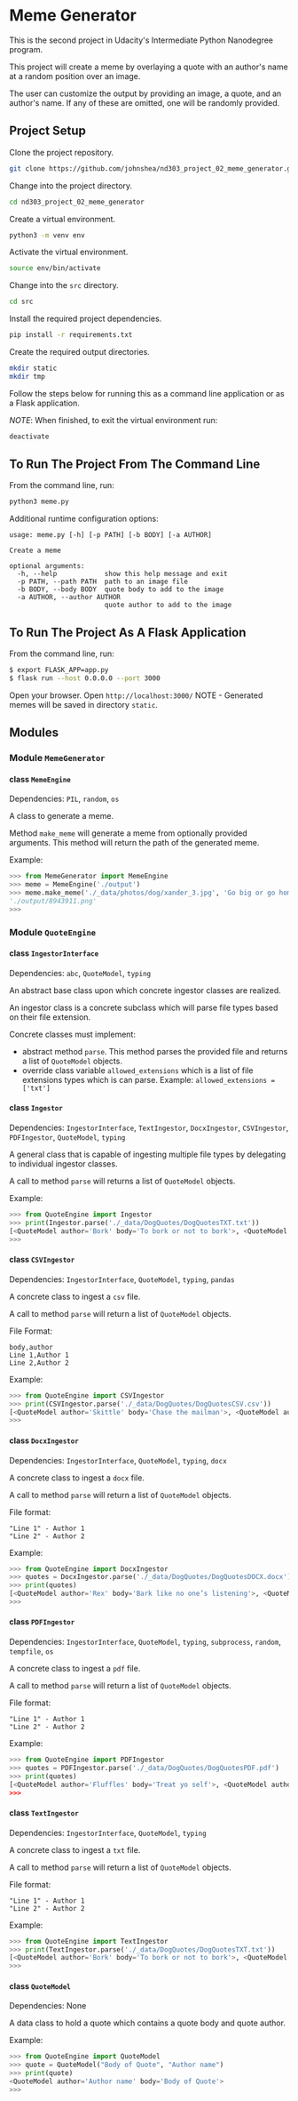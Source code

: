 # Meme Generator

This is the second project in Udacity's Intermediate Python Nanodegree program.

This project will create a meme by overlaying a quote with an author's name at a random position over an image.

The user can customize the output by providing an image, a quote, and an author's name. If any of these are omitted, one will be randomly provided.

## Project Setup

Clone the project repository.
```bash
git clone https://github.com/johnshea/nd303_project_02_meme_generator.git
```
Change into the project directory.
```bash
cd nd303_project_02_meme_generator
```
Create a virtual environment.
```bash
python3 -m venv env
```
Activate the virtual environment.
```bash
source env/bin/activate
```
Change into the `src` directory.
```bash
cd src
```
Install the required project dependencies.
```bash
pip install -r requirements.txt
```
Create the required output directories.
```bash
mkdir static
mkdir tmp
```
Follow the steps below for running this as a command line application or as a Flask application.

_NOTE_: When finished, to exit the virtual environment run:
```bash
deactivate
```
## To Run The Project From The Command Line

From the command line, run:
```bash
python3 meme.py
```
Additional runtime configuration options:
```
usage: meme.py [-h] [-p PATH] [-b BODY] [-a AUTHOR]

Create a meme

optional arguments:
  -h, --help            show this help message and exit
  -p PATH, --path PATH  path to an image file
  -b BODY, --body BODY  quote body to add to the image
  -a AUTHOR, --author AUTHOR
                        quote author to add to the image
```

## To Run The Project As A Flask Application

From the command line, run:
```bash
$ export FLASK_APP=app.py
$ flask run --host 0.0.0.0 --port 3000
```
Open your browser.
Open `http://localhost:3000/`
NOTE - Generated memes will be saved in directory `static`.

## Modules

### Module `MemeGenerator`
#### class `MemeEngine`
Dependencies: `PIL`, `random`, `os`

A class to generate a meme.

Method `make_meme` will generate a meme from optionally provided arguments. This method will return the path of the generated meme.

Example:
```python
>>> from MemeGenerator import MemeEngine
>>> meme = MemeEngine('./output')
>>> meme.make_meme('./_data/photos/dog/xander_3.jpg', 'Go big or go home!', 'Slugger', width=250)
'./output/8943911.png'
>>> 
```

### Module `QuoteEngine`
#### class `IngestorInterface`
Dependencies: `abc`, `QuoteModel`, `typing`

An abstract base class upon which concrete ingestor classes are realized.

An ingestor class is a concrete subclass which will parse file types based on their file extension.

Concrete classes must implement:
- abstract method `parse`. This method parses the provided file and returns a list of `QuoteModel` objects.
- override class variable `allowed_extensions` which is a list of file extensions types which is can parse. Example: `allowed_extensions = ['txt']`

#### class `Ingestor`
Dependencies: `IngestorInterface`, `TextIngestor`, `DocxIngestor`, `CSVIngestor`, `PDFIngestor`, `QuoteModel`, `typing`

A general class that is capable of ingesting multiple file types by delegating to individual ingestor classes.

A call to method `parse` will returns a list of `QuoteModel` objects.

Example:
```python
>>> from QuoteEngine import Ingestor
>>> print(Ingestor.parse('./_data/DogQuotes/DogQuotesTXT.txt'))
[<QuoteModel author='Bork' body='To bork or not to bork'>, <QuoteModel author='Stinky' body='He who smelt it...'>]
>>> 
```
#### class `CSVIngestor`
Dependencies: `IngestorInterface`, `QuoteModel`, `typing`, `pandas`

A concrete class to ingest a `csv` file.

A call to method `parse` will return a list of `QuoteModel` objects.

File Format:
```
body,author
Line 1,Author 1
Line 2,Author 2
```
Example:
```python
>>> from QuoteEngine import CSVIngestor
>>> print(CSVIngestor.parse('./_data/DogQuotes/DogQuotesCSV.csv'))
[<QuoteModel author='Skittle' body='Chase the mailman'>, <QuoteModel author='Mr. Paws' body='When in doubt, go shoe-shopping'>]
>>> 
```
#### class `DocxIngestor`
Dependencies: `IngestorInterface`, `QuoteModel`, `typing`, `docx`

A concrete class to ingest a `docx` file.

A call to method `parse` will return a list of `QuoteModel` objects.

File format:
```
"Line 1" - Author 1
"Line 2" - Author 2
```

Example:
```python
>>> from QuoteEngine import DocxIngestor
>>> quotes = DocxIngestor.parse('./_data/DogQuotes/DogQuotesDOCX.docx')
>>> print(quotes)
[<QuoteModel author='Rex' body='Bark like no one’s listening'>, <QuoteModel author='Chewy' body='RAWRGWAWGGR'>, <QuoteModel author='Peanut' body='Life is like peanut butter: crunchy'>, <QuoteModel author='Tiny' body='Channel your inner husky'>]
>>> 
```

#### class `PDFIngestor`
Dependencies: `IngestorInterface`, `QuoteModel`, `typing`, `subprocess`, `random`, `tempfile`, `os`

A concrete class to ingest a `pdf` file.

A call to method `parse` will return a list of `QuoteModel` objects.

File format:
```
"Line 1" - Author 1
"Line 2" - Author 2
```

Example:
```python
>>> from QuoteEngine import PDFIngestor
>>> quotes = PDFIngestor.parse('./_data/DogQuotes/DogQuotesPDF.pdf')
>>> print(quotes)
[<QuoteModel author='Fluffles' body='Treat yo self'>, <QuoteModel author='Forrest Pup' body='Life is like a box of treats'>, <QuoteModel author='Bark Twain' body='It's the size of the fight in the dog'>]
>>>
```

#### class `TextIngestor`
Dependencies: `IngestorInterface`, `QuoteModel`, `typing`

A concrete class to ingest a `txt` file.

A call to method `parse` will return a list of `QuoteModel` objects.

File format:
```
"Line 1" - Author 1
"Line 2" - Author 2
```

Example:
```python
>>> from QuoteEngine import TextIngestor
>>> print(TextIngestor.parse('./_data/DogQuotes/DogQuotesTXT.txt'))
[<QuoteModel author='Bork' body='To bork or not to bork'>, <QuoteModel author='Stinky' body='He who smelt it...'>]
>>>
```

#### class `QuoteModel`
Dependencies: None

A data class to hold a quote which contains a quote body and quote author.

Example:
```python
>>> from QuoteEngine import QuoteModel
>>> quote = QuoteModel("Body of Quote", "Author name")
>>> print(quote)
<QuoteModel author='Author name' body='Body of Quote'>
>>> 
```
